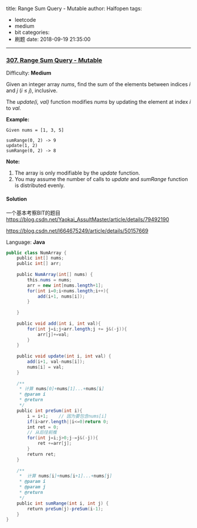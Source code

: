 title: Range Sum Query - Mutable
author: Halfopen
tags:
  - leetcode
  - medium
  - bit
categories:
  - 刷题
date: 2018-09-19 21:35:00
---
### [307\. Range Sum Query - Mutable](https://leetcode.com/problems/range-sum-query-mutable/description/)

Difficulty: **Medium**



Given an integer array _nums_, find the sum of the elements between indices _i_ and _j_ (_i_ ≤ _j_), inclusive.

The _update(i, val)_ function modifies _nums_ by updating the element at index _i_ to _val_.

**Example:**

```
Given nums = [1, 3, 5]

sumRange(0, 2) -> 9
update(1, 2)
sumRange(0, 2) -> 8
```

**Note:**

1.  The array is only modifiable by the _update_ function.
2.  You may assume the number of calls to _update_ and _sumRange_ function is distributed evenly.



#### Solution

一个基本考察BIT的题目 https://blog.csdn.net/Yaokai_AssultMaster/article/details/79492190

https://blog.csdn.net/l664675249/article/details/50157669

Language: **Java**

```java
public class NumArray {
    public int[] nums;
    public int[] arr;
​
    public NumArray(int[] nums) {
        this.nums = nums;
        arr = new int[nums.length+1];
        for(int i=0;i<nums.length;i++){
            add(i+1, nums[i]);
        }
​
    }
    
    public void add(int i, int val){
        for(int j=i;j<arr.length;j += j&(-j)){
            arr[j]+=val;
        }
    }
​
    public void update(int i, int val) {
        add(i+1, val-nums[i]);
        nums[i] = val;
    }
​
    /**
     * 计算 nums[0]+nums[1]...+nums[i]
     * @param i
     * @return
     */
    public int preSum(int i){
        i = i+1;    // 因为要包含nums[i]
        if(i>arr.length||i<=0)return 0;
        int ret = 0;
        // 从后往前推
        for(int j=i;j>0;j-=j&(-j)){
            ret +=arr[j];
        }
        return ret;
    }
​
    /**
     *  计算 nums[i]+nums[i+1]...+nums[j]
     * @param i
     * @param j
     * @return
     */
    public int sumRange(int i, int j) {
        return preSum(j)-preSum(i-1);
    }
}
​
```